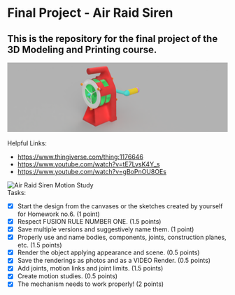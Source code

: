 # Final Project - Air Raid Siren
## This is the repository for the final project of the 3D Modeling and Printing course.

![Air Raid Siren Photo Render](https://github.com/DanNimara/3DMP/blob/master/Final%20Project/Air%20Raid%20Siren%20Photo%20Render.png)

Helpful Links:
  - https://www.thingiverse.com/thing:1176646
  - https://www.youtube.com/watch?v=tE7LvsK4Y_s
  - https://www.youtube.com/watch?v=gBoPnOU8OEs
  
  ![Air Raid Siren Motion Study](https://github.com/DanNimara/3DMP/blob/master/Final%20Project/Air%20Raid%20Siren%20GIF.gif)    
 Tasks:   
 - [x] Start the design from the canvases or the sketches created by
 yourself for Homework no.6. (1 point)   
 - [x] Respect FUSION RULE NUMBER ONE. (1.5 points)  
 - [x] Save multiple versions and suggestively name them. (1 point)   
 - [x] Properly use and name bodies, components, joints, construction
   planes, etc. (1.5 points)   
 - [x] Render the object applying appearance and scene. (0.5 points)  
 - [x] Save the renderings as photos and as a VIDEO Render. (0.5
      points)   
 - [x] Add joints, motion links and joint limits. (1.5 points)  
 - [x] Create motion studies. (0.5 points)  
 - [x] The mechanism needs to work properly! (2 points) 
